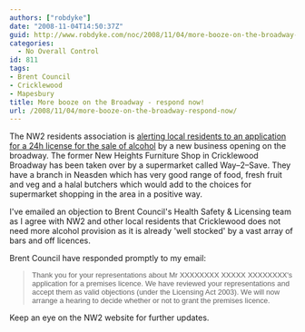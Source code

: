 ```yaml
---
authors: ["robdyke"]
date: "2008-11-04T14:50:37Z"
guid: http://www.robdyke.com/noc/2008/11/04/more-booze-on-the-broadway-respond-now/
categories:
  - No Overall Control
id: 811
tags:
- Brent Council
- Cricklewood
- Mapesbury
title: More booze on the Broadway - respond now!
url: /2008/11/04/more-booze-on-the-broadway-respond-now/
---
```

The NW2 residents association is [alerting local residents to an application for a 24h license for the sale of alcohol](http://www.northwesttwo.co.uk/main/node/17) by a new business opening on the broadway. The former New Heights Furniture Shop in Cricklewood Broadway has been taken over by a supermarket called Way–2–Save. They have a branch in Neasden which has very good range of food, fresh fruit and veg and a halal butchers which would add to the choices for supermarket shopping in the area in a positive way.

I've emailed an objection to Brent Council's Health Safety & Licensing team as I agree with NW2 and other local residents that Cricklewood does not need more alcohol provision as it is already 'well stocked' by a vast array of bars and off licences.

Brent Council have responded promptly to my email:

> <font face="Arial" size="2">Thank you for your representations about Mr XXXXXXXX XXXXX XXXXXXXX's</font> <font face="Arial" size="2">application for a premises licence. We have reviewed your representations and accept them as valid objections (under the Licensing Act 2003). We will now arrange a hearing to decide whether or not to grant the premises licence.</font>

Keep an eye on the NW2 website for further updates.